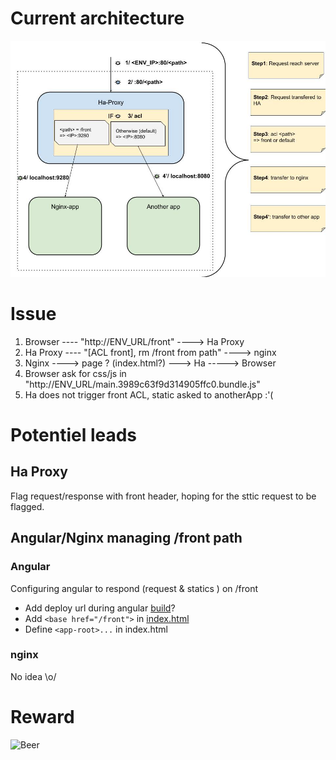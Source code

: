 # Current architecture

![demo](./assets/stack-archi.jpg)

# Issue

1. Browser ----   "http://ENV_URL/front"            ----> Ha Proxy
2. Ha Proxy ---- "[ACL front], rm /front from path" ----> nginx
3. Nginx ----> page ? (index.html?) ---> Ha -----> Browser
4. Browser ask for css/js in "http://ENV_URL/main.3989c63f9d314905ffc0.bundle.js"
5. Ha does not trigger front ACL, static asked to anotherApp :'(

# Potentiel leads

## Ha Proxy
Flag request/response with front header, hoping for the sttic request to be flagged.

## Angular/Nginx managing /front path

### Angular

 Configuring angular to respond (request & statics ) on /front
 * Add deploy url during angular [build](https://github.com/ymougenel/my-web-stack/blob/35968acbf96162265e394c8573eaf5d87cde0455/front-stack/docker/Dockerfile#L11)?
 * Add  `<base href="/front">` in [index.html](https://github.com/ymougenel/covid19-graph/blob/master/src/index.html#L6)
 * Define `<app-root>...` in index.html

### nginx
No idea \o/

# Reward
![Beer](https://media.giphy.com/media/p0L0XVckvBLuU/giphy.gif)
